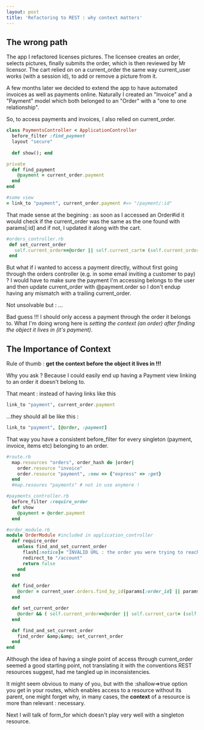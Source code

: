 ```yaml
---
layout: post
title: 'Refactoring to REST : why context matters'
---
```


## The wrong path

The app I refactored licenses pictures. The licensee creates an order, selects pictures, finally submits the order, which is then reviewed by Mr licensor. The cart relied on on a current_order the same way current_user works (with a session id), to add or remove a picture from it.

A few months later we decided to extend the app to have automated invoices as well as  payments online. Naturally I created an "Invoice" and a "Payment" model which both belonged to an "Order" with a "one to one relationship".

So, to access payments and invoices, I also relied on current_order.

``` ruby
class PaymentsController < ApplicationController
  before_filter :find_payment
  layout "secure"
  
  def show(); end

private
  def find_payment
    @payment = current_order.payment
  end
end

#some view
= link_to "payment", current_order.payment #=> "/payment/:id"
```

That made sense at the begining : as soon as I accessed an Order#id it would check if the current_order was the same as the one found with params[:id] and if not, I updated it along with the cart.

``` ruby
#orders_controller.rb
 def set_current_order
   self.current_order==@order || self.current_cart= (self.current_order= @order).assets )
 end
 ``` 

But what if i wanted to access a payment directly, without first going through the orders controller (e.g. in some email inviting a customer to pay) ? I would have to make sure the payment I'm accessing belongs to the user and then update current_order with @payment.order so I don't endup having any mismatch with a trailing current_order.

Not unsolvable but : ...

Bad guess !!! I should only access a payment through the order it belongs to. What I'm doing wrong here is _setting the context (an order) after finding the object it lives in (it's payment)_.


## The Importance of Context

Rule of thumb : **get the context before the object it lives in !!!**

Why you ask ? Because I could easily end up having a Payment view linking to an order it doesn't belong to.

That meant : instead of having links like this

``` ruby
link_to "payment", current_order.payment
``` 

...they should all be like this :

``` ruby
link_to "payment", [@order, :payment]
``` 

That way you have a consistent before_filter for every singleton (payment, invoice, items etc) belonging to an order.

``` ruby
#route.rb
  map.resources "orders", order_hash do |order|
    order.resource "invoice"
    order.resource "payment", :new => {"express" => :get}
  end
  #map.resoures "payments" # not in use anymore !

#payments_controller.rb
  before_filter :require_order
  def show
    @payment = @order.payment
  end

#order_module.rb
module OrderModule #included in application_controller
  def require_order
    unless find_and_set_current_order
      flash[:notice]= "INVALID URL : the order you were trying to reach doesn't belong to your account"
      redirect_to "/account"
      return false
    end
  end

  def find_order
    @order = current_user.orders.find_by_id(params[:order_id] || params[:id])
  end

  def set_current_order
    @order && ( self.current_order==@order || self.current_cart= (self.current_order= @order).assets )
  end

  def find_and_set_current_order
    find_order &amp;&amp; set_current_order
  end
end
``` 

Although the idea of having a single point of access through current_order seemed a good starting point, not translating it with the conventions REST resources suggest, had me tangled up in inconsistencies.

It might seem obvious to many of you, but with the :shallow=>true option you get in your routes, which enables access to a resource without its parent, one might forget why, in many cases, the <b>context</b> of a resource is more than relevant : necessary.

Next I will talk of form_for which doesn't play very well with a singleton resource.
